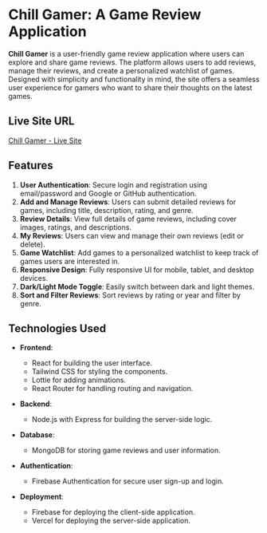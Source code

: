 # Chill Gamer: A Game Review Application

**Chill Gamer** is a user-friendly game review application where users can explore and share game reviews. The platform allows users to add reviews, manage their reviews, and create a personalized watchlist of games. Designed with simplicity and functionality in mind, the site offers a seamless user experience for gamers who want to share their thoughts on the latest games.

## Live Site URL
[Chill Gamer - Live Site](https://chill-gamer-e0d34.web.app/)

## Features
1. **User Authentication**: Secure login and registration using email/password and Google or GitHub authentication.
2. **Add and Manage Reviews**: Users can submit detailed reviews for games, including title, description, rating, and genre.
3. **Review Details**: View full details of game reviews, including cover images, ratings, and descriptions.
4. **My Reviews**: Users can view and manage their own reviews (edit or delete).
5. **Game Watchlist**: Add games to a personalized watchlist to keep track of games users are interested in.
6. **Responsive Design**: Fully responsive UI for mobile, tablet, and desktop devices.
7. **Dark/Light Mode Toggle**: Easily switch between dark and light themes.
8. **Sort and Filter Reviews**: Sort reviews by rating or year and filter by genre.

## Technologies Used
- **Frontend**: 
  - React for building the user interface.
  - Tailwind CSS for styling the components.
  - Lottie for adding animations.
  - React Router for handling routing and navigation.

- **Backend**: 
  - Node.js with Express for building the server-side logic.

- **Database**: 
  - MongoDB for storing game reviews and user information.

- **Authentication**: 
  - Firebase Authentication for secure user sign-up and login.

- **Deployment**: 
  - Firebase for deploying the client-side application.
  - Vercel for deploying the server-side application.

